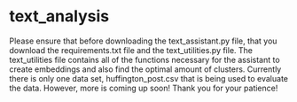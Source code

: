# text_analysis

Please ensure that before downloading the text_assistant.py file, that you download the requirements.txt file and the text_utilities.py file. The text_utilities file contains all of the functions necessary for the assistant to create embeddings and also find the optimal amount of clusters. Currently there is only one data set, huffington_post.csv that is being used to evaluate the data. However, more is coming up soon! Thank you for your patience!
